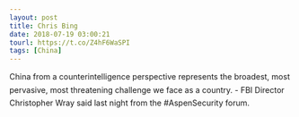 ```yaml
---
layout: post
title: Chris Bing
date: 2018-07-19 03:00:21
tourl: https://t.co/Z4hF6WaSPI
tags: [China]
---
```

China from a counterintelligence perspective represents the broadest, most pervasive, most threatening challenge we face as a country.  - FBI Director Christopher Wray said last night from the #AspenSecurity forum.